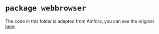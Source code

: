 # `package webbrowser`

The code in this folder is adapted from Amfora, you can see the original [here](https://github.com/makeworld-the-better-one/amfora/tree/master/webbrowser).